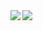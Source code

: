 <a href="https://github.com/anuraghazra/github-readme-stats">
  <img align="left" src="https://github-readme-stats.vercel.app/api?username=kouta222&count_private=true&show_icons=true" />
</a>
<a href="https://github.com/anuraghazra/github-readme-stats">

  
  <img align="left" src="https://github-readme-stats.vercel.app/api/top-langs/?username=kouta222" />
</a>


<!--
**kouta222/kouta222** is a ✨ _special_ ✨ repository because its `README.md` (this file) appears on your GitHub profile.

Here are some ideas to get you started:

- 🔭 I’m currently working on ...
- 🌱 I’m currently learning ...
- 👯 I’m looking to collaborate on ...
- 🤔 I’m looking for help with ...
- 💬 Ask me about ...
- 📫 How to reach me: ...
- 😄 Pronouns: ...
- ⚡ Fun fact: ...
-->
